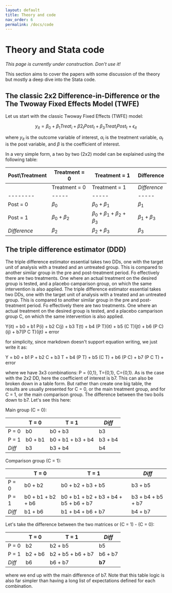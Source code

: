 ```yaml
---
layout: default
title: Theory and code
nav_order: 6
permalink: /docs/code
---
```


# Theory and Stata code

*This page is currently under construction. Don't use it!*

This section aims to cover the papers with some discussion of the theory but mostly a deep dive into the Stata code.

## The classic 2x2 Difference-in-Difference or the The Twoway Fixed Effects Model (TWFE)

Let us start with the classic Twoway Fixed Effects (TWFE) model:

$$ y_{it} = \beta_0 + \beta_1 Treat_i + \beta2_t Post_t + \beta_3 Treat_i Post_t + \epsilon_{it}  $$


where $y_{it}$ is the outcome variable of interest, $\alpha_i$ is the treatment variable, $\alpha_t$ is the post variable, and $\beta$ is the coefficient of interest.

In a very simple form, a two by two (2x2) model can be explained using the following table:



| Post\Treatment | Treatment = 0 | Treatment = 1 | Difference  | 
| ----- | ----- | ----- | -----   |
|          | Treatment = 0 | Treatment = 1 | *Difference*  | 
| -------- | ----- | ----- | -----   |
| Post = 0 |  $\beta_0$   | $\beta_0 + \beta_1$    |  $\beta_1$  |
| Post = 1 |  $\beta_0 + \beta_2$   |  $\beta_0 + \beta_1 + \beta_2 + \beta_3$  |  $\beta_1 + \beta_3$   |
| *Difference* | $\beta_2$   |  $\beta_2 + \beta_3$  | $\beta_3$   |




## The triple difference estimator (DDD)

The triple difference estimator essential takes two DDs, one with the target unit of analysis with a treated and an untreated group. This is compared to another similar group in the pre and post-treatment period. Fo effectively there are two treatments. One where an actual treatment on the desired group is tested, and a placebo camparison group, on which the same intervention is also applied.
The triple difference estimator essential takes two DDs, one with the target unit of analysis with a treated and an untreated group. This is compared to another similar group in the pre and post-treatment period. Fo effectively there are two treatments. One where an actual treatment on the desired group is tested, and a placebo camparison group C, on which the same intervention is also applied.

Y(it) = b0 + b1 P(i) + b2 C(j) + b3 T(t) + b4 (P T)(it) + b5 (C T)(jt) + b6 (P C)(ij) + b7(P C T)(ijt) + error

for simplicity, since markdown doesn't support equation writing, we just write it as:

Y = b0 + b1 P + b2 C + b3 T + b4 (P T) + b5 (C T) + b6 (P C) + b7 (P C T) + error

where we have 3x3 combinations: P = {0,1}, T={0,1}, C={0,1}. As is the case with the 2x2 DD, here the coefficient of interest is b7. This can also be broken down in a table form. But rather than create one big table, the results are usually presented for C = 0, or the main treatment group, and for C = 1, or the main comparison group. The difference between the two boils down to b7. Let's see this here:


Main group (C = 0):


|          | T = 0 | T = 1 | *Diff*  | 
| -------- | ----- | ----- | -----   |
| P = 0 |  b0   | b0 + b3    |  b3  |
| P = 1 |  b0 + b1   |  b0 + b1 + b3 + b4  |  b3 + b4   |
| *Diff* | b3   |  b3 + b4  | b4   |

Comparison group (C = 1):

|          | T = 0 | T = 1 | *Diff*  | 
| -------- | ----- | ----- | -----   |
| P = 0 |  b0 + b2   | b0 + b2 + b3 + b5    | b3 + b5  |
| P = 1 |  b0 + b1 + b2 + b6  |  b0 + b1 + b2 + b3 + b4 + b5 + b6 + b7  |  b3 + b4 + b5 + b7   |
| *Diff* | b1 + b6    |  b1 + b4 + b6 + b7  | b4 + b7   |


Let's take the difference between the two matrices or (C = 1) - (C = 0):


|          | T = 0 | T = 1 | *Diff*  | 
| -------- | ----- | ----- | -----   |
| P = 0 |  b2   | b2 + b5    | b5  |
| P = 1 |  b2 + b6  |  b2 + b5 + b6 + b7  |  b6 + b7   |
| *Diff* | b6    |  b6 + b7  | **b7**   |

where we end up with the main difference of b7. Note that this table logic is also far simpler than having a long list of expectations defined for each combination.








